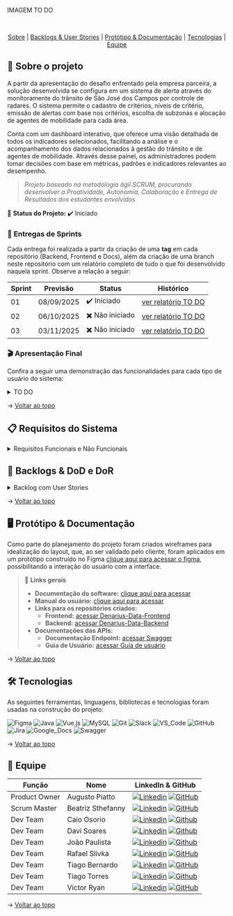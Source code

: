 IMAGEM TO DO

<br id="topo">
<p align="center">
    <a href="#sobre">Sobre</a>  |  
    <a href="#backlogs--user-stories">Backlogs & User Stories</a>  |  
    <a href="#protótipo--documentação">Protótipo & Documentação</a>  |  
    <a href="#tecnologias">Tecnologias</a>  |  
    <a href="#equipe">Equipe</a>
</p>

<span id="sobre">

## :bookmark_tabs: Sobre o projeto

A partir da apresentação do desafio enfrentado pela empresa parceira, a solução desenvolvida se configura em um sistema de alerta através do monitoramente do trânsito de São José dos Campos por controle de radares. O sistema permite o cadastro de critérios, níveis de critério, emissão de alertas com base nos critérios, escolha de subzonas e alocação de agentes de mobilidade para cada área.

Conta com um dashboard interativo, que oferece uma visão detalhada de todos os indicadores selecionados, facilitando a análise e o acompanhamento dos dados relacionados à gestão do trânsito e de agentes de mobilidade. Através desse painel, os administradores podem tomar decisões com base em métricas, padrões e indicadores relevantes ao desempenho.

> _Projeto baseado na metodologia ágil SCRUM, procurando desenvolver a Proatividade, Autonomia, Colaboração e Entrega de Resultados dos estudantes envolvidos_

:pushpin: **Status do Projeto:** ✔️ Iniciado

### 🏁 Entregas de Sprints

Cada entrega foi realizada a partir da criação de uma **tag** em cada repositório (Backend, Frontend e Docs), além da criação de uma branch neste repositório com um relatório completo de tudo o que foi desenvolvido naquela sprint. Observe a relação a seguir:

| Sprint | Previsão   | Status         | Histórico           |
|--------|------------|----------------|---------------------|
| 01     | 08/09/2025 | ✔️ Iniciado     | [ver relatório TO DO]()   |
| 02     | 06/10/2025 | ✖️ Não iniciado | [ver relatório TO DO]()   |
| 03     | 03/11/2025 | ✖️ Não iniciado | [ver relatório TO DO]()   |

### :clapper: Apresentação Final

Confira a seguir uma demonstração das funcionalidades para cada tipo de usuário do sistema:

<details>
   <summary>TO DO</summary>
   <div align="center">
      <img src="" alt="" />
   </div>
</details>

→ [Voltar ao topo](#topo)

<span id="backlogs--user-stories">

## :clipboard: Requisitos do Sistema

<details>
<summary>Requisitos Funcionais e Não Funcionais</summary>

<br>

| Nº Requisito | Descrição                                  | Tipo                |
|--------------|--------------------------------------------|---------------------|
| RF1          |  | Funcional           |
| RNF1         |                            | Não Funcional       |

</details>

## :dart: Backlogs & DoD e DoR

<details>
<summary>Backlog com User Stories</summary>

<br>

| Rank | Prioridade | User Story | Estimativa | Sprint |
|------|---------------------|------------|------------|--------|
| 1    |     Alta             | "Eu como gestor desejo que tenha bem definido os critérios de mobilidade  para que eu possa visualizar em que situação se encontra um indicador para que eu possa determinar o nível que se encontra uma área" | 1 | 1 | 
| 2 | Alta                | "Eu como gestor desejo que tenha bem definido os níveis de alerta de acordo com os critérios de mobilidade para que eu possa determinar qual nível  se encontra a área para caso tenha algum problema seja possível assim exibir o protocolo adequado definido pela prefeitura " | 3 |1 |  
| 3  | Média                 |"Eu como gestor do sistema quero que tenha uma página mostrando os níveis de acordo com os critérios de mobilidade para que eu possa visualizar em qual nível se encontram as áreas." | 5 | 1 |  
| 4  | Média                 |"Eu como Agente de Mobilidade e Gestor do sistema quero que seja possível visualizar em uma página 1 exemplo de dashboard dinâmico para mostrar os principais corredores da cidade pré-definidos sendo eles R. Bacabal, Av. Cassiano Ricardo e Av. Dr. Nélson d'Ávila , para que eu possa realizar análise de qual corredor é mais movimentado" | 5 |1 |  
| 5  | Baixa                 |"Eu como população quero que seja possível visualizar em uma página um mapa da cidade contendo os níveis dos indicadores de cada área para que eu possa entender em que situação se encontra a área desejada "| 8 | 1 |  
| 6  | Baixa                 |"Eu como gestor do sistema desejo popular gráficos pré-definidos como gráfico de barra, gráfico de pizza e gráfico de dispersão passando os filtros que desejo para que eu possa ter a liberdade de escolher os gráficos e as informações que serão filtradas"  | 13 | 2 |  
| 7  | Alta                 |"Eu enquanto Agente de mobilidade e Gestor do sistema quero que seja possível receber os alertas para que possam ser investigados e posteriormente serem exibidos os protocolos adequados definidos pela prefeitura "  | 8 | 2 |  
| 8  | Baixa                 |"Eu enquanto gestor do sistema quero que tenha um chat na tela onde seja possível eu fazer perguntas direto para meus dados do banco de dados em linguagem natural e que ele me retorne a resposta em linguagem natural para que possa obter análises avançadas pela IA."  | 8 | 3 |  
| 9  | Alta                 | "Eu como gestor do sistema desejo que tenha os seguintes níveis de acesso: usuário geral(sem login), agentes de mobilidade e gestores ambos contendo login, para que no sistema haja uma segurança em relação aos dados que cada grupo poderá acessar"| 13 | 3 |  
# DoR(Definition of Ready)
| US_ID | Resumo da User Story | Título/Valor claro Story | Critérios de Aceitação | Regras de Negócio |
|------|-----------------------|--------------------------|------------------------|-------------------|
| 1 | "Eu como gestor desejo que tenha bem definido os critérios de mobilidade para que eu possa visulizar em que situação se encontra um indicador para que eu possa determinar o nível que se encontra uma área" | Critérios de mobilidade definidos | • Existe um documento com os critérios de mobilidade.<br>• Cada critério possui breve descrição.<br>• Os critérios permitem determinar a situação de cada indicador e, consequentemente, o nível da área. | • Os critérios são a base dos indicadores. |
| 2 | "Eu como gestor desejo que tenha bem definido os níveis de alerta de acordo com os critérios de mobilidade para que eu possa determinar qual nível se encontra a área para caso tenha algum problema seja possível assim exibir o protocolo adequado definido pela prefeitura " | Níveis de alerta por critério | • Existe um documento com os níveis de alerta de cada critério, com breve descrição.<br>• Níveis de alerta são editáveis.<br>• Com base no nível, é possível exibir o protocolo adequado definido pela Prefeitura. | • Níveis de alerta baseados nos critérios de mobilidade.<br>• Exibição do protocolo adequado conforme nível. |
| 3 | "Eu como gestor do sistema quero que tenha uma página mostrando os níveis de acordo com os critérios de mobilidade para que eu possa visualizar em qual nível se encontram as áreas." | Página “Níveis” por região | • Há um botão “Níveis”.<br>• Ao acessar, a página exibe os critérios pré-estabelecidos e os respectivos níveis por região. | • Visualização por região conforme critérios pré-estabelecidos. |
| 4 | "Eu como Agente de Mobilidade e Gestor do sistema quero que seja possível visualizar em uma página 1 exemplo de dashboard dinâmico para mostrar os principais corredores da cidade pré-definidos sendo eles R. Bacabal, Av. Cassiano Ricardo e Av. Dr. Nélson d'Ávila , para que eu possa realizar análise de qual corredor é mais movimentado" | Dashboard dos corredores principais | • Na página principal há um botão que leva ao dashboard.<br>• Ao acessar, o dashboard exibe os três corredores pré-definidos (R. Bacabal, Av. Cassiano Ricardo, Av. Dr. Nélson d’Ávila). | • Dashboard dinâmico de exemplo com os três corredores pré-definidos. |
| 5 | "Eu como população quero que seja possível visualizar em uma página um mapa da cidade contendo os níveis dos indicadores de cada área para que eu possa entender em que situação se encontra a área desejada " | Mapa público com níveis por área | • Ao entrar no sistema, o mapa da cidade carrega exibindo os níveis por área.<br>• Acesso sem autenticação (público). | • Página pública (sem login).<br>• Mapa exibe níveis dos indicadores por área. |
| 6 | "Eu como gestor do sistema desejo popular gráficos pré-definidos como gráfico de barra, gráfico de pizza e gráfico de dispersão passando os filtros que desejo para que eu possa ter a liberdade de escolher os gráficos e as informações que serão filtradas" | Gráficos pré-definidos com filtros | • Interface permite selecionar filtros e o tipo de gráfico (barra, pizza, dispersão).<br>• Ao confirmar, os gráficos são exibidos com os dados correspondentes. | • Tipos de gráfico: barra, pizza e dispersão.<br>• Filtros escolhidos pelo usuário. |
| 7 | "Eu enquanto Agente de mobilidade e Gestor do sistema quero que seja possível receber os alertas para que possam ser investigados e posteriormente serem exibidos os protocolos adequados definidos pela prefeitura " | Recebimento e gestão de alertas | • Quando ocorrerem condições que gerem alerta, eles são exibidos no sistema.<br>• É possível abrir detalhes, registrar a investigação e visualizar o “Protocolo recomendado”. | • Alertas alinhados aos níveis definidos.<br>• Exibição de protocolos definidos pela Prefeitura. |
| 8 | "Eu enquanto gestor do sistema quero que tenha um chat na tela onde seja possível eu fazer perguntas direto para meus dados do banco de dados em linguagem natural e que ele me retorne a resposta em linguagem natural para que possa obter análises avançadas pela IA." | Chat com os dados (LN) | • Campo “Chat com os dados” disponível.<br>• Usuário faz pergunta em linguagem natural sobre os dados do banco.<br>• Sistema responde em linguagem natural com base nos indicadores atuais. | • Perguntas e respostas em linguagem natural sobre os dados do banco. |
| 9 | "Eu como gestor do sistema desejo que tenha os seguintes níveis de acesso: usuário geral(sem login), agentes de mobilidade e gestores ambos contendo login, para que no sistema haja uma segurança em relação aos dados que cada grupo poderá acessar" | Níveis de acesso por perfil | • Ao acessar com cada perfil (usuário geral sem login; agentes/gestores com login), apenas as funcionalidades e dados permitidos ficam disponíveis.<br>• O mapa público permanece acessível sem login. | • Perfis: usuário geral (sem login), agentes e gestores (com login).<br>• Segurança por restrição de funcionalidades/dados por perfil.<br>• Mapa público sem login. |

# DoD(Definition of Done)
| US_ID | Repositório (branch) | Manual do usuário | Como validar |
|-----:|-----------------------|-------------------|--------------|
| 1 | DenariusData/API-4SEM | docs/manual_01.pdf | Documento entregue contendo os critérios de mobilidade e uma breve descrição de cada um. |
| 2 | DenariusData/API-4SEM | docs/manual_02.pdf | Documento entregue com os níveis de alerta por critério e breve descrição; níveis devem ser editáveis. |
| 3 | DenariusData/API-4SEM | docs/manual_03.pdf | A página estará pronta quando houver um botão “Níveis”; ao entrar, será possível ver os critérios pré-estabelecidos e os respectivos níveis por região. |
| 4 | DenariusData/API-4SEM | docs/manual_04.pdf | Na página principal haverá um botão que leva ao dashboard; ao acessá-lo, o dashboard será visualizado normalmente com os três corredores pré-definidos. |
| 5 | DenariusData/API-4SEM | docs/manual_05.pdf | Ao entrar no sistema, o mapa da cidade será carregado exibindo os níveis por área, acessível sem autenticação (público). |
| 6 | DenariusData/API-4SEM | docs/manual_06.pdf | Na interface, será possível selecionar filtros e o tipo de gráfico; ao confirmar, os gráficos serão exibidos com os dados correspondentes. |
| 7 | DenariusData/API-4SEM | docs/manual_07.pdf | Quando ocorrerem condições que gerem alerta, eles serão exibidos no sistema; será possível abrir os detalhes, registrar a investigação e visualizar o “Protocolo recomendado”. |
| 8 | DenariusData/API-4SEM | docs/manual_08.pdf | Haverá um campo “Chat com os dados”; ao perguntar (ex.: “Quais áreas estão no nível mais crítico hoje?”), o sistema responderá com base nos indicadores atuais. |
| 9 | DenariusData/API-4SEM | docs/manual_09.pdf | Ao acessar com cada perfil, somente as funcionalidades e dados permitidos estarão disponíveis; o mapa público permanece acessível sem login. |



</details>

</details>

→ [Voltar ao topo](#topo)

<span id="protótipo--documentação">

## :desktop_computer: Protótipo & Documentação

Como parte do planejamento do projeto foram criados wireframes para idealização do layout, que, ao ser validado pelo cliente, foram aplicados em um protótipo construído no Figma [clique aqui para acessar o figma](https://www.figma.com/design/lk2lV7XpSpoS1hqHCWC5dp/API-4%C2%BA-Semestre?node-id=0-1&t=sugjN9rY1RMcNUL1-1), possibilitando a interação do usuário com a interface.

> 🔗 **Links gerais**  
> - **Documentação do software:** [clique aqui para acessar](https://github.com/DenariusData/API-4SEM/blob/main/docs/install/README.md)  
> - **Manual do usuário:** [clique aqui para acessar](https://github.com/DenariusData/DenariusData-docs/blob/main/Manual%20do%20Usuario.pdf)  
> - **Links para os repositórios criados:**  
>    - **Frontend:** [acessar Denarius-Data-Frontend](https://github.com/DenariusData/API-4SEM-FRONTEND/tree/main)  
>    - **Backend:**  [acessar Denarius-Data-Backend](https://github.com/DenariusData/API-4SEM-BACKEND/tree/main)  
> - **Documentações das APIs:**  
>    - **Documentação Endpoint:** [acessar Swagger](#)  
>    - **Guia de Usuário:** [acessar Guia de usuário](https://github.com/DenariusData/DenariusData-docs/blob/main/Manual%20do%20Usuario.pdf)

→ [Voltar ao topo](#topo)

<span id="tecnologias">

## 🛠️ Tecnologias

As seguintes ferramentas, linguagens, bibliotecas e tecnologias foram usadas na construção do projeto:

![Figma](https://img.shields.io/badge/Figma-F24E1E?style=for-the-badge&logo=figma&logoColor=white)
![Java](https://img.shields.io/badge/Java-orange?style=for-the-badge&logo=openjdk&logoColor=white)
![Vue.js](https://img.shields.io/badge/Vue.js-35495E?style=for-the-badge&logo=vuedotjs&logoColor=4FC08D)
![MySQL](https://img.shields.io/badge/MySQL-4479A1?style=for-the-badge&logo=mysql&logoColor=white)
![Git](https://img.shields.io/badge/git-%23F05033.svg?style=for-the-badge&logo=git&logoColor=white)
![Slack](https://img.shields.io/badge/Slack-4A154B?style=for-the-badge&logo=slack&logoColor=white)
![VS_Code](https://img.shields.io/badge/VS_Code-CED4DA?style=for-the-badge&logo=visual-studio-code&logoColor=0078D4)
![GitHub](https://img.shields.io/badge/GitHub-181717?style=for-the-badge&logo=github&logoColor=white)
![Jira](https://img.shields.io/badge/Jira-0052CC?style=for-the-badge&logo=jira&logoColor=white)
![Google_Docs](https://img.shields.io/badge/Google%20Docs-CED4DA?style=for-the-badge&logo=google-docs&logoColor=0D96F6)
![Swagger](https://img.shields.io/badge/Swagger-85EA2D?style=for-the-badge&logo=swagger&logoColor=black)


→ [Voltar ao topo](#topo)

<span id="equipe">

## :busts_in_silhouette: Equipe

|    Função     | Nome                  | LinkedIn & GitHub |
|---------------|-----------------------|-------------------|
| Product Owner | Augusto Piatto           | [![Linkedin](https://img.shields.io/badge/Linkedin-blue?logo=Linkedin&logoColor=white)](https://www.linkedin.com/in/augusto-piatto/) [![GitHub](https://img.shields.io/badge/GitHub-111217?logo=github&logoColor=white)](https://github.com/augustopiatto) |
| Scrum Master  | Beatriz Sthefanny     | [![Linkedin](https://img.shields.io/badge/Linkedin-blue?logo=Linkedin&logoColor=white)](https://www.linkedin.com/in/beatriz-santos-0b6773220/) [![GitHub](https://img.shields.io/badge/GitHub-111217?logo=github&logoColor=white)](https://github.com/BeatrizSantos00) |
| Dev Team      | Caio Osorio        | [![Linkedin](https://img.shields.io/badge/Linkedin-blue?logo=Linkedin&logoColor=white)](https://www.linkedin.com/in/caio-o-a67224200/) [![Github](https://img.shields.io/badge/GitHub-111217?logo=github&logoColor=white)](https://github.com/User-Business) |
| Dev Team      | Davi Soares           | [![Linkedin](https://img.shields.io/badge/Linkedin-blue?logo=Linkedin&logoColor=white)](https://www.linkedin.com/in/dsf21/) [![Github](https://img.shields.io/badge/GitHub-111217?logo=github&logoColor=white)](https://github.com/DaviSFS21) |
| Dev Team      | João Paulista         | [![Linkedin](https://img.shields.io/badge/Linkedin-blue?logo=Linkedin&logoColor=white)](https://www.linkedin.com/in/joaopaulista/) [![Github](https://img.shields.io/badge/GitHub-111217?logo=github&logoColor=white)](https://github.com/joaopaulista) |
| Dev Team      | Rafael Slivka         | [![Linkedin](https://img.shields.io/badge/Linkedin-blue?logo=Linkedin&logoColor=white)](https://www.linkedin.com/in/rafael-lopes-slivka-07753326a/) [![GitHub](https://img.shields.io/badge/GitHub-111217?logo=github&logoColor=white)](https://github.com/rafaslivka) |
| Dev Team      | Tiago Bernardo        | [![Linkedin](https://img.shields.io/badge/Linkedin-blue?logo=Linkedin&logoColor=white)](https://www.linkedin.com/in/tiagobernardosantos/) [![GitHub](https://img.shields.io/badge/GitHub-111217?logo=github&logoColor=white)](https://github.com/TiagoBernardoSantos) |
| Dev Team      | Tiago Torres          | [![Linkedin](https://img.shields.io/badge/Linkedin-blue?logo=Linkedin&logoColor=white)](https://www.linkedin.com/in/tiago-torres-dos-reis/) [![Github](https://img.shields.io/badge/GitHub-111217?logo=github&logoColor=white)](https://github.com/TiagoTReis)
| Dev Team      | Victor Ryan           | [![Linkedin](https://img.shields.io/badge/Linkedin-blue?logo=Linkedin&logoColor=white)](https://www.linkedin.com/in/victor-ryan-51738b261) [![GitHub](https://img.shields.io/badge/GitHub-111217?logo=github&logoColor=white)](https://github.com/yzvictorr) |

→ [Voltar ao topo](#topo)

